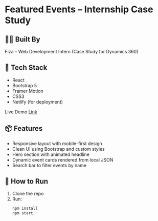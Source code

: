 # Featured Events – Internship Case Study 

## 👨‍💻 Built By
Fiza – Web Development Intern (Case Study for Dynamics 360)

## 🔧 Tech Stack
- React
- Bootstrap 5
- Framer Motion
- CSS3
- Netlify (for deployment)

Live Demo
[Link](https://featured-events-eu6r.vercel.app/)

## 📦 Features
- Responsive layout with mobile-first design
- Clean UI using Bootstrap and custom styles
- Hero section with animated headline
- Dynamic event cards rendered from local JSON
- Search bar to filter events by name

## 🚀 How to Run
1. Clone the repo
2. Run:
   ```bash
   npm install
   npm start
